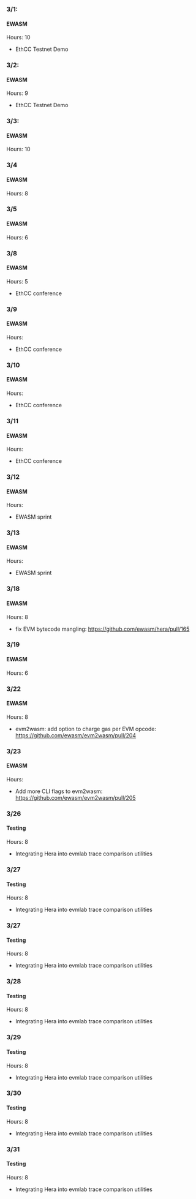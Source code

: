 ### 3/1:
#### EWASM
Hours: 10
  - EthCC Testnet Demo

### 3/2:
#### EWASM
Hours: 9
  - EthCC Testnet Demo

### 3/3:
#### EWASM
Hours: 10

### 3/4
#### EWASM
Hours: 8

### 3/5
#### EWASM
Hours: 6

### 3/8
#### EWASM
Hours: 5
 - EthCC conference

### 3/9
#### EWASM
Hours:
 - EthCC conference

### 3/10
#### EWASM
Hours:
 - EthCC conference

### 3/11
#### EWASM
Hours:
 - EthCC conference

### 3/12
#### EWASM
Hours:
 - EWASM sprint

### 3/13
#### EWASM
Hours:
 - EWASM sprint

### 3/18
#### EWASM
Hours: 8
 - fix EVM bytecode mangling: https://github.com/ewasm/hera/pull/165

### 3/19
#### EWASM
Hours: 6

### 3/22
#### EWASM
Hours: 8
 - evm2wasm: add option to charge gas per EVM opcode: https://github.com/ewasm/evm2wasm/pull/204

### 3/23
#### EWASM
Hours: 
 - Add more CLI flags to evm2wasm: https://github.com/ewasm/evm2wasm/pull/205

### 3/26
#### Testing
Hours: 8
 - Integrating Hera into evmlab trace comparison utilities

### 3/27
#### Testing
Hours: 8
 - Integrating Hera into evmlab trace comparison utilities

### 3/27
#### Testing
Hours: 8
 - Integrating Hera into evmlab trace comparison utilities

### 3/28
#### Testing
Hours: 8
 - Integrating Hera into evmlab trace comparison utilities

### 3/29
#### Testing
Hours: 8
 - Integrating Hera into evmlab trace comparison utilities

### 3/30
#### Testing
Hours: 8
 - Integrating Hera into evmlab trace comparison utilities

### 3/31
#### Testing
Hours: 8
 - Integrating Hera into evmlab trace comparison utilities
